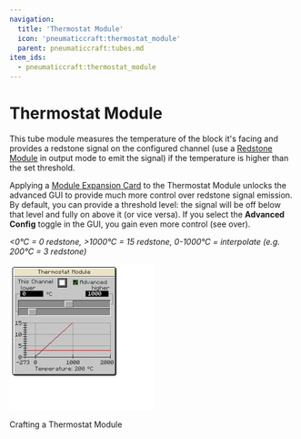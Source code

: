 ```yaml
---
navigation:
  title: 'Thermostat Module'
  icon: 'pneumaticcraft:thermostat_module'
  parent: pneumaticcraft:tubes.md
item_ids:
  - pneumaticcraft:thermostat_module
---
```


# Thermostat Module

This tube module measures the temperature of the block it's facing and provides a redstone signal on the configured channel (use a [Redstone Module](./redstone_module.md) in output mode to emit the signal) if the temperature is higher than the set threshold.

<ItemImage id="pneumaticcraft:module_expansion_card" />

Applying a [Module Expansion Card](./module_expansion_card.md) to the Thermostat Module unlocks the advanced GUI to provide much more control over <Color id="red">redstone signal</Color> emission. By default, you can provide a threshold level: the signal will be off below that level and fully on above it (or vice versa). If you select the **Advanced Config** toggle in the GUI, you gain even more control (see over).

<a name="img"></a>
_\<0°C = 0 redstone, \>1000°C = 15 redstone, 0-1000°C = interpolate (e.g. 200°C = 3 redstone)_

![](thermostat_gui.png)

Crafting a Thermostat Module

<Recipe id="pneumaticcraft:thermostat_module" />
